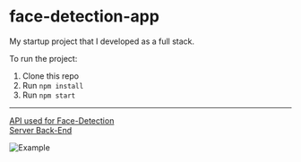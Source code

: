 # face-detection-app
My startup project that I developed as a full stack.

To run the project:

1. Clone this repo
2. Run `npm install`
3. Run `npm start`
---
[API used for Face-Detection](https://www.clarifai.com/models/ai-face-detection)</br>
[Server Back-End](https://github.com/RamazanUstuntas/gandalfs-face-detection-api)

![Example](https://i.hizliresim.com/kfl6zpq.png)
